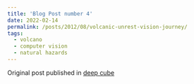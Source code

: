 ```yaml
---
title: 'Blog Post number 4'
date: 2022-02-14
permalink: /posts/2012/08/volcanic-unrest-vision-journey/
tags:
  - volcano
  - computer vision
  - natural hazards
---
```


Original post published in [deep cube](https://deepcube-h2020.eu/computer-vision-journey-on-volcanic-unrest-detection/)
